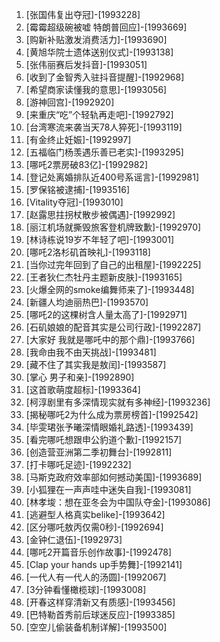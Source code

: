 
1. [张国伟复出夺冠]-[1993228]
1. [霉霉超级碗被嘘 特朗普回应]-[1993669]
1. [购新补贴激发消费活力]-[1993690]
1. [黄旭华院士遗体送别仪式]-[1993138]
1. [张伟丽赛后发抖音]-[1993051]
1. [收到了金智秀入驻抖音提醒]-[1992968]
1. [希望商家读懂我的意思]-[1993056]
1. [游神回宫]-[1992920]
1. [来重庆“吃”个轻轨再走吧]-[1992792]
1. [台湾寒流来袭当天78人猝死]-[1993119]
1. [有金终止妊娠]-[1992997]
1. [五福临门杨羡遇乐善已老实]-[1993295]
1. [哪吒2票房破83亿]-[1992982]
1. [登记处离婚排队近400号系谣言]-[1992981]
1. [罗保铭被逮捕]-[1993516]
1. [Vitality夺冠]-[1993010]
1. [赵露思拄拐杖散步被偶遇]-[1992992]
1. [丽江机场就撕毁旅客登机牌致歉]-[1992970]
1. [林诗栋说19岁不年轻了吧]-[1993001]
1. [哪吒2洛杉矶首映礼]-[1993118]
1. [当你过完年回到了自己的出租屋]-[1992225]
1. [王者狄仁杰牡丹主题新皮肤]-[1993165]
1. [火爆全网的smoke编舞师来了]-[1993448]
1. [新疆人均迪丽热巴]-[1993570]
1. [哪吒2的这棵树含人量太高了]-[1992971]
1. [石矶娘娘的配音其实是公司行政]-[1992287]
1. [大家好 我就是哪吒中的那个鼎]-[1993766]
1. [我命由我不由天挑战]-[1993481]
1. [藏不住了其实我是敖闰]-[1993587]
1. [掌心 男子和亲]-[1992890]
1. [这首歌萌度超标]-[1993364]
1. [柯淳剧里有多深情现实就有多神经]-[1993236]
1. [揭秘哪吒2为什么成为票房榜首]-[1992542]
1. [毕雯珺张予曦深情眼婚礼路透]-[1993439]
1. [看完哪吒想跟申公豹道个歉]-[1992157]
1. [创造营亚洲第二季初舞台]-[1992811]
1. [打卡哪吒足迹]-[1992232]
1. [马斯克政府效率部如何撼动美国]-[1993689]
1. [小狐狸在一声声哇中迷失自我]-[1993081]
1. [林孝埈：想在亚冬会为中国队夺金]-[1993086]
1. [逃避型人格真实belike]-[1993642]
1. [区分哪吒敖丙仅需0秒]-[1992694]
1. [金钟仁退伍]-[1992973]
1. [哪吒2开篇音乐创作故事]-[1992478]
1. [Clap your hands up手势舞]-[1992141]
1. [一代人有一代人的汤圆]-[1992067]
1. [3分钟看懂橄榄球]-[1993008]
1. [开春这样穿清新又有质感]-[1993456]
1. [巴特勒首秀前后球迷反应]-[1993385]
1. [空空儿偷装备机制详解]-[1993500]